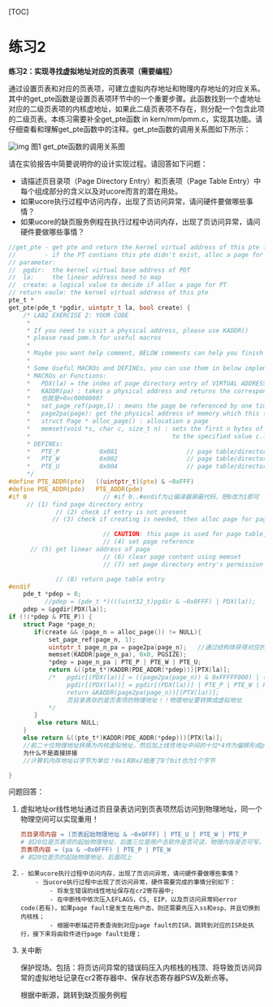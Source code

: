 [TOC]

# 练习2

**练习2：实现寻找虚拟地址对应的页表项（需要编程）**

通过设置页表和对应的页表项，可建立虚拟内存地址和物理内存地址的对应关系。其中的get_pte函数是设置页表项环节中的一个重要步骤。此函数找到一个虚地址对应的二级页表项的内核虚地址，如果此二级页表项不存在，则分配一个包含此项的二级页表。本练习需要补全get_pte函数 in kern/mm/pmm.c，实现其功能。请仔细查看和理解get_pte函数中的注释。get_pte函数的调用关系图如下所示：

![img](https://chyyuu.gitbooks.io/ucore_os_docs/content/lab2_figs/image001.png) 图1 get_pte函数的调用关系图

请在实验报告中简要说明你的设计实现过程。请回答如下问题：

-   请描述页目录项（Page Directory Entry）和页表项（Page Table Entry）中每个组成部分的含义以及对ucore而言的潜在用处。
-   如果ucore执行过程中访问内存，出现了页访问异常，请问硬件要做哪些事情？
-   如果ucore的缺页服务例程在执行过程中访问内存，出现了页访问异常，请问硬件要做哪些事情？



```c
//get_pte - get pte and return the kernel virtual address of this pte for la(虚拟地址是段，线性地址是页)
//        - if the PT contians this pte didn't exist, alloc a page for PT找虚拟地址对应的二级页表项的虚拟地址
// parameter:
//  pgdir:  the kernel virtual base address of PDT
//  la:     the linear address need to map
//  create: a logical value to decide if alloc a page for PT
// return vaule: the kernel virtual address of this pte
pte_t *
get_pte(pde_t *pgdir, uintptr_t la, bool create) {
    /* LAB2 EXERCISE 2: YOUR CODE
     *
     * If you need to visit a physical address, please use KADDR()
     * please read pmm.h for useful macros
     *
     * Maybe you want help comment, BELOW comments can help you finish the code
     *
     * Some Useful MACROs and DEFINEs, you can use them in below implementation.
     * MACROs or Functions:
     *   PDX(la) = the index of page directory entry of VIRTUAL ADDRESS la.
     *   KADDR(pa) : takes a physical address and returns the corresponding kernel virtual address.
     *   也就是+0xc0000000?
     *   set_page_ref(page,1) : means the page be referenced by one time
     *   page2pa(page): get the physical address of memory which this (struct Page *) page  manages
     *   struct Page * alloc_page() : allocation a page
     *   memset(void *s, char c, size_t n) : sets the first n bytes of the memory area pointed by s
     *                                       to the specified value c.将s指向的前n个字节用c替换
     * DEFINEs:
     *   PTE_P           0x001                   // page table/directory entry flags bit : Present
     *   PTE_W           0x002                   // page table/directory entry flags bit : Writeable
     *   PTE_U           0x004                   // page table/directory entry flags bit : User can access
     */
#define PTE_ADDR(pte)   ((uintptr_t)(pte) & ~0xFFF)
#define PDE_ADDR(pde)   PTE_ADDR(pde)
#if 0					  // #if 0..#endif为让编译器屏蔽代码，把0改为1即可
     // (1) find page directory entry
             // (2) check if entry is not present
    		// (3) check if creating is needed, then alloc page for page table

                          // CAUTION: this page is used for page table, not for common data page
                          // (4) set page reference
      // (5) get linear address of page
                          // (6) clear page content using memset
                          // (7) set page directory entry's permission

             // (8) return page table entry
#endif
    pde_t *pdep = 0;
          //pdep = (pde_t *)(((uint32_t)pgdir & ~0x0FFF) | PDX(la));   
	pdep = &pgdir[PDX(la)];    
if (!(*pdep & PTE_P)) {    
	struct Page *page_n;          
       if(create && (page_n = alloc_page()) != NULL){			
           set_page_ref(page_n, 1);
           uintptr_t page_n_pa = page2pa(page_n);	//通过结构体获得对应的物理page的物理地址
           memset(KADDR(page_n_pa), 0x0, PGSIZE);
           *pdep = page_n_pa | PTE_P | PTE_W | PTE_U;
           return &((pte_t*)KADDR(PDE_ADDR(*pdep)))[PTX(la)];
           /*	pgdir[(PDX(la))] = ((page2pa(page_n)) & 0xFFFFF000) | (pgdir[(PDX(la))] & 0x00000FFF);
           		pgdir[(PDX(la))] = pgdir[(PDX(la))] | PTE_P | PTE_W | PTE_U;
           		return &KADDR(page2pa(page_n))[(PTX(la))];
           		页目录表存的是页表项的物理地址！！物理地址要转换成虚拟地址
           */
       }
        else return NULL;
	}
    else return &((pte_t*)KADDR(PDE_ADDR(*pdep)))[PTX(la)];
    //前二十位物理地址转换为内核虚拟地址，然后加上线性地址中间的十位*4作为偏移形成pte(因为pte_t是32位=4*8)
    为什么不是直接拼接
    //计算机内存地址以字节为单位！0x1和0x2相差了8个bit也为1个字节

}
```

问题回答：

1.  虚拟地址or线性地址通过页目录表访问到页表项然后访问到物理地址，同一个物理空间可以实现重用！

    ```makefile
    页目录项内容 = (页表起始物理地址 & ~0x0FFF) | PTE_U | PTE_W | PTE_P
    # 前20位是页表项的起始物理地址，后面三位是用户态软件是否可读，物理内存是否可写，物理内存页是否存在
    页表项内容 = (pa & ~0x0FFF) | PTE_P | PTE_W
    # 前20位是页的起始物理地址，后面同上
    ```

2.  ```undefined
    - 如果ucore执行过程中访问内存，出现了页访问异常，请问硬件要做哪些事情？
        - 当ucore执行过程中出现了页访问异常，硬件需要完成的事情分别如下：
            - 将发生错误的线性地址保存在cr2寄存器中;
            - 在中断栈中依次压入EFLAGS，CS, EIP，以及页访问异常码error code(若有)，如果page fault是发生在用户态，则还需要先压入ss和esp，并且切换到内核栈；
            - 根据中断描述符表查询到对应page fault的ISR，跳转到对应的ISR处执行，接下来将由软件进行page fault处理；
    ```

3.  关中断

    保护现场。包括：将页访问异常的错误码压入内核栈的栈顶、将导致页访问异常的虚拟地址记录在cr2寄存器中、保存状态寄存器PSW及断点等。

    根据中断源，跳转到缺页服务例程